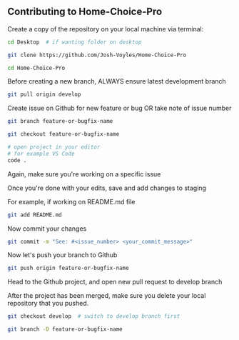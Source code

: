 ## Contributing to Home-Choice-Pro

Create a copy of the repository on your local machine via terminal:

```bash
cd Desktop  # if wanting folder on desktop

git clone https://github.com/Josh-Voyles/Home-Choice-Pro

cd Home-Choice-Pro
```

Before creating a new branch, ALWAYS ensure latest development branch

```bash
git pull origin develop
```

Create issue on Github for new feature or bug OR take note of issue number

```bash
git branch feature-or-bugfix-name

git checkout feature-or-bugfix-name

# open project in your editor
# for example VS Code
code .
```

Again, make sure you're working on a specific issue

Once you're done with your edits, save and add changes to staging

For example, if working on README.md file

```bash
git add README.md
```

Now commit your changes

```bash
git commit -m "See: #<issue_number> <your_commit_message>"
```

Now let's push your branch to Github

```bash
git push origin feature-or-bugfix-name
```

Head to the Github project, and open new pull request to develop branch

After the project has been merged, make sure you delete your local repository that you pushed.

```bash
git checkout develop  # switch to develop branch first

git branch -D feature-or-bugfix-name
```
